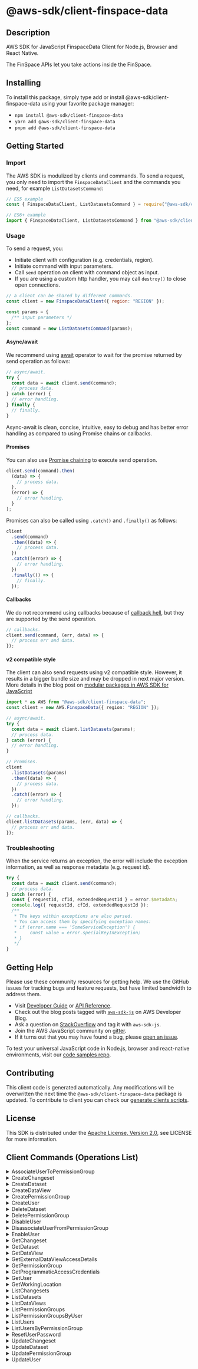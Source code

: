 <!-- generated file, do not edit directly -->

# @aws-sdk/client-finspace-data

## Description

AWS SDK for JavaScript FinspaceData Client for Node.js, Browser and React Native.

<p> The FinSpace APIs let you take actions inside the FinSpace.</p>

## Installing

To install this package, simply type add or install @aws-sdk/client-finspace-data
using your favorite package manager:

- `npm install @aws-sdk/client-finspace-data`
- `yarn add @aws-sdk/client-finspace-data`
- `pnpm add @aws-sdk/client-finspace-data`

## Getting Started

### Import

The AWS SDK is modulized by clients and commands.
To send a request, you only need to import the `FinspaceDataClient` and
the commands you need, for example `ListDatasetsCommand`:

```js
// ES5 example
const { FinspaceDataClient, ListDatasetsCommand } = require("@aws-sdk/client-finspace-data");
```

```ts
// ES6+ example
import { FinspaceDataClient, ListDatasetsCommand } from "@aws-sdk/client-finspace-data";
```

### Usage

To send a request, you:

- Initiate client with configuration (e.g. credentials, region).
- Initiate command with input parameters.
- Call `send` operation on client with command object as input.
- If you are using a custom http handler, you may call `destroy()` to close open connections.

```js
// a client can be shared by different commands.
const client = new FinspaceDataClient({ region: "REGION" });

const params = {
  /** input parameters */
};
const command = new ListDatasetsCommand(params);
```

#### Async/await

We recommend using [await](https://developer.mozilla.org/en-US/docs/Web/JavaScript/Reference/Operators/await)
operator to wait for the promise returned by send operation as follows:

```js
// async/await.
try {
  const data = await client.send(command);
  // process data.
} catch (error) {
  // error handling.
} finally {
  // finally.
}
```

Async-await is clean, concise, intuitive, easy to debug and has better error handling
as compared to using Promise chains or callbacks.

#### Promises

You can also use [Promise chaining](https://developer.mozilla.org/en-US/docs/Web/JavaScript/Guide/Using_promises#chaining)
to execute send operation.

```js
client.send(command).then(
  (data) => {
    // process data.
  },
  (error) => {
    // error handling.
  }
);
```

Promises can also be called using `.catch()` and `.finally()` as follows:

```js
client
  .send(command)
  .then((data) => {
    // process data.
  })
  .catch((error) => {
    // error handling.
  })
  .finally(() => {
    // finally.
  });
```

#### Callbacks

We do not recommend using callbacks because of [callback hell](http://callbackhell.com/),
but they are supported by the send operation.

```js
// callbacks.
client.send(command, (err, data) => {
  // process err and data.
});
```

#### v2 compatible style

The client can also send requests using v2 compatible style.
However, it results in a bigger bundle size and may be dropped in next major version. More details in the blog post
on [modular packages in AWS SDK for JavaScript](https://aws.amazon.com/blogs/developer/modular-packages-in-aws-sdk-for-javascript/)

```ts
import * as AWS from "@aws-sdk/client-finspace-data";
const client = new AWS.FinspaceData({ region: "REGION" });

// async/await.
try {
  const data = await client.listDatasets(params);
  // process data.
} catch (error) {
  // error handling.
}

// Promises.
client
  .listDatasets(params)
  .then((data) => {
    // process data.
  })
  .catch((error) => {
    // error handling.
  });

// callbacks.
client.listDatasets(params, (err, data) => {
  // process err and data.
});
```

### Troubleshooting

When the service returns an exception, the error will include the exception information,
as well as response metadata (e.g. request id).

```js
try {
  const data = await client.send(command);
  // process data.
} catch (error) {
  const { requestId, cfId, extendedRequestId } = error.$metadata;
  console.log({ requestId, cfId, extendedRequestId });
  /**
   * The keys within exceptions are also parsed.
   * You can access them by specifying exception names:
   * if (error.name === 'SomeServiceException') {
   *     const value = error.specialKeyInException;
   * }
   */
}
```

## Getting Help

Please use these community resources for getting help.
We use the GitHub issues for tracking bugs and feature requests, but have limited bandwidth to address them.

- Visit [Developer Guide](https://docs.aws.amazon.com/sdk-for-javascript/v3/developer-guide/welcome.html)
  or [API Reference](https://docs.aws.amazon.com/AWSJavaScriptSDK/v3/latest/index.html).
- Check out the blog posts tagged with [`aws-sdk-js`](https://aws.amazon.com/blogs/developer/tag/aws-sdk-js/)
  on AWS Developer Blog.
- Ask a question on [StackOverflow](https://stackoverflow.com/questions/tagged/aws-sdk-js) and tag it with `aws-sdk-js`.
- Join the AWS JavaScript community on [gitter](https://gitter.im/aws/aws-sdk-js-v3).
- If it turns out that you may have found a bug, please [open an issue](https://github.com/aws/aws-sdk-js-v3/issues/new/choose).

To test your universal JavaScript code in Node.js, browser and react-native environments,
visit our [code samples repo](https://github.com/aws-samples/aws-sdk-js-tests).

## Contributing

This client code is generated automatically. Any modifications will be overwritten the next time the `@aws-sdk/client-finspace-data` package is updated.
To contribute to client you can check our [generate clients scripts](https://github.com/aws/aws-sdk-js-v3/tree/main/scripts/generate-clients).

## License

This SDK is distributed under the
[Apache License, Version 2.0](http://www.apache.org/licenses/LICENSE-2.0),
see LICENSE for more information.

## Client Commands (Operations List)

<details>
<summary>
AssociateUserToPermissionGroup
</summary>

[Command API Reference](https://docs.aws.amazon.com/AWSJavaScriptSDK/v3/latest/client/finspace-data/command/AssociateUserToPermissionGroupCommand/) / [Input](https://docs.aws.amazon.com/AWSJavaScriptSDK/v3/latest/Package/-aws-sdk-client-finspace-data/Interface/AssociateUserToPermissionGroupCommandInput/) / [Output](https://docs.aws.amazon.com/AWSJavaScriptSDK/v3/latest/Package/-aws-sdk-client-finspace-data/Interface/AssociateUserToPermissionGroupCommandOutput/)

</details>
<details>
<summary>
CreateChangeset
</summary>

[Command API Reference](https://docs.aws.amazon.com/AWSJavaScriptSDK/v3/latest/client/finspace-data/command/CreateChangesetCommand/) / [Input](https://docs.aws.amazon.com/AWSJavaScriptSDK/v3/latest/Package/-aws-sdk-client-finspace-data/Interface/CreateChangesetCommandInput/) / [Output](https://docs.aws.amazon.com/AWSJavaScriptSDK/v3/latest/Package/-aws-sdk-client-finspace-data/Interface/CreateChangesetCommandOutput/)

</details>
<details>
<summary>
CreateDataset
</summary>

[Command API Reference](https://docs.aws.amazon.com/AWSJavaScriptSDK/v3/latest/client/finspace-data/command/CreateDatasetCommand/) / [Input](https://docs.aws.amazon.com/AWSJavaScriptSDK/v3/latest/Package/-aws-sdk-client-finspace-data/Interface/CreateDatasetCommandInput/) / [Output](https://docs.aws.amazon.com/AWSJavaScriptSDK/v3/latest/Package/-aws-sdk-client-finspace-data/Interface/CreateDatasetCommandOutput/)

</details>
<details>
<summary>
CreateDataView
</summary>

[Command API Reference](https://docs.aws.amazon.com/AWSJavaScriptSDK/v3/latest/client/finspace-data/command/CreateDataViewCommand/) / [Input](https://docs.aws.amazon.com/AWSJavaScriptSDK/v3/latest/Package/-aws-sdk-client-finspace-data/Interface/CreateDataViewCommandInput/) / [Output](https://docs.aws.amazon.com/AWSJavaScriptSDK/v3/latest/Package/-aws-sdk-client-finspace-data/Interface/CreateDataViewCommandOutput/)

</details>
<details>
<summary>
CreatePermissionGroup
</summary>

[Command API Reference](https://docs.aws.amazon.com/AWSJavaScriptSDK/v3/latest/client/finspace-data/command/CreatePermissionGroupCommand/) / [Input](https://docs.aws.amazon.com/AWSJavaScriptSDK/v3/latest/Package/-aws-sdk-client-finspace-data/Interface/CreatePermissionGroupCommandInput/) / [Output](https://docs.aws.amazon.com/AWSJavaScriptSDK/v3/latest/Package/-aws-sdk-client-finspace-data/Interface/CreatePermissionGroupCommandOutput/)

</details>
<details>
<summary>
CreateUser
</summary>

[Command API Reference](https://docs.aws.amazon.com/AWSJavaScriptSDK/v3/latest/client/finspace-data/command/CreateUserCommand/) / [Input](https://docs.aws.amazon.com/AWSJavaScriptSDK/v3/latest/Package/-aws-sdk-client-finspace-data/Interface/CreateUserCommandInput/) / [Output](https://docs.aws.amazon.com/AWSJavaScriptSDK/v3/latest/Package/-aws-sdk-client-finspace-data/Interface/CreateUserCommandOutput/)

</details>
<details>
<summary>
DeleteDataset
</summary>

[Command API Reference](https://docs.aws.amazon.com/AWSJavaScriptSDK/v3/latest/client/finspace-data/command/DeleteDatasetCommand/) / [Input](https://docs.aws.amazon.com/AWSJavaScriptSDK/v3/latest/Package/-aws-sdk-client-finspace-data/Interface/DeleteDatasetCommandInput/) / [Output](https://docs.aws.amazon.com/AWSJavaScriptSDK/v3/latest/Package/-aws-sdk-client-finspace-data/Interface/DeleteDatasetCommandOutput/)

</details>
<details>
<summary>
DeletePermissionGroup
</summary>

[Command API Reference](https://docs.aws.amazon.com/AWSJavaScriptSDK/v3/latest/client/finspace-data/command/DeletePermissionGroupCommand/) / [Input](https://docs.aws.amazon.com/AWSJavaScriptSDK/v3/latest/Package/-aws-sdk-client-finspace-data/Interface/DeletePermissionGroupCommandInput/) / [Output](https://docs.aws.amazon.com/AWSJavaScriptSDK/v3/latest/Package/-aws-sdk-client-finspace-data/Interface/DeletePermissionGroupCommandOutput/)

</details>
<details>
<summary>
DisableUser
</summary>

[Command API Reference](https://docs.aws.amazon.com/AWSJavaScriptSDK/v3/latest/client/finspace-data/command/DisableUserCommand/) / [Input](https://docs.aws.amazon.com/AWSJavaScriptSDK/v3/latest/Package/-aws-sdk-client-finspace-data/Interface/DisableUserCommandInput/) / [Output](https://docs.aws.amazon.com/AWSJavaScriptSDK/v3/latest/Package/-aws-sdk-client-finspace-data/Interface/DisableUserCommandOutput/)

</details>
<details>
<summary>
DisassociateUserFromPermissionGroup
</summary>

[Command API Reference](https://docs.aws.amazon.com/AWSJavaScriptSDK/v3/latest/client/finspace-data/command/DisassociateUserFromPermissionGroupCommand/) / [Input](https://docs.aws.amazon.com/AWSJavaScriptSDK/v3/latest/Package/-aws-sdk-client-finspace-data/Interface/DisassociateUserFromPermissionGroupCommandInput/) / [Output](https://docs.aws.amazon.com/AWSJavaScriptSDK/v3/latest/Package/-aws-sdk-client-finspace-data/Interface/DisassociateUserFromPermissionGroupCommandOutput/)

</details>
<details>
<summary>
EnableUser
</summary>

[Command API Reference](https://docs.aws.amazon.com/AWSJavaScriptSDK/v3/latest/client/finspace-data/command/EnableUserCommand/) / [Input](https://docs.aws.amazon.com/AWSJavaScriptSDK/v3/latest/Package/-aws-sdk-client-finspace-data/Interface/EnableUserCommandInput/) / [Output](https://docs.aws.amazon.com/AWSJavaScriptSDK/v3/latest/Package/-aws-sdk-client-finspace-data/Interface/EnableUserCommandOutput/)

</details>
<details>
<summary>
GetChangeset
</summary>

[Command API Reference](https://docs.aws.amazon.com/AWSJavaScriptSDK/v3/latest/client/finspace-data/command/GetChangesetCommand/) / [Input](https://docs.aws.amazon.com/AWSJavaScriptSDK/v3/latest/Package/-aws-sdk-client-finspace-data/Interface/GetChangesetCommandInput/) / [Output](https://docs.aws.amazon.com/AWSJavaScriptSDK/v3/latest/Package/-aws-sdk-client-finspace-data/Interface/GetChangesetCommandOutput/)

</details>
<details>
<summary>
GetDataset
</summary>

[Command API Reference](https://docs.aws.amazon.com/AWSJavaScriptSDK/v3/latest/client/finspace-data/command/GetDatasetCommand/) / [Input](https://docs.aws.amazon.com/AWSJavaScriptSDK/v3/latest/Package/-aws-sdk-client-finspace-data/Interface/GetDatasetCommandInput/) / [Output](https://docs.aws.amazon.com/AWSJavaScriptSDK/v3/latest/Package/-aws-sdk-client-finspace-data/Interface/GetDatasetCommandOutput/)

</details>
<details>
<summary>
GetDataView
</summary>

[Command API Reference](https://docs.aws.amazon.com/AWSJavaScriptSDK/v3/latest/client/finspace-data/command/GetDataViewCommand/) / [Input](https://docs.aws.amazon.com/AWSJavaScriptSDK/v3/latest/Package/-aws-sdk-client-finspace-data/Interface/GetDataViewCommandInput/) / [Output](https://docs.aws.amazon.com/AWSJavaScriptSDK/v3/latest/Package/-aws-sdk-client-finspace-data/Interface/GetDataViewCommandOutput/)

</details>
<details>
<summary>
GetExternalDataViewAccessDetails
</summary>

[Command API Reference](https://docs.aws.amazon.com/AWSJavaScriptSDK/v3/latest/client/finspace-data/command/GetExternalDataViewAccessDetailsCommand/) / [Input](https://docs.aws.amazon.com/AWSJavaScriptSDK/v3/latest/Package/-aws-sdk-client-finspace-data/Interface/GetExternalDataViewAccessDetailsCommandInput/) / [Output](https://docs.aws.amazon.com/AWSJavaScriptSDK/v3/latest/Package/-aws-sdk-client-finspace-data/Interface/GetExternalDataViewAccessDetailsCommandOutput/)

</details>
<details>
<summary>
GetPermissionGroup
</summary>

[Command API Reference](https://docs.aws.amazon.com/AWSJavaScriptSDK/v3/latest/client/finspace-data/command/GetPermissionGroupCommand/) / [Input](https://docs.aws.amazon.com/AWSJavaScriptSDK/v3/latest/Package/-aws-sdk-client-finspace-data/Interface/GetPermissionGroupCommandInput/) / [Output](https://docs.aws.amazon.com/AWSJavaScriptSDK/v3/latest/Package/-aws-sdk-client-finspace-data/Interface/GetPermissionGroupCommandOutput/)

</details>
<details>
<summary>
GetProgrammaticAccessCredentials
</summary>

[Command API Reference](https://docs.aws.amazon.com/AWSJavaScriptSDK/v3/latest/client/finspace-data/command/GetProgrammaticAccessCredentialsCommand/) / [Input](https://docs.aws.amazon.com/AWSJavaScriptSDK/v3/latest/Package/-aws-sdk-client-finspace-data/Interface/GetProgrammaticAccessCredentialsCommandInput/) / [Output](https://docs.aws.amazon.com/AWSJavaScriptSDK/v3/latest/Package/-aws-sdk-client-finspace-data/Interface/GetProgrammaticAccessCredentialsCommandOutput/)

</details>
<details>
<summary>
GetUser
</summary>

[Command API Reference](https://docs.aws.amazon.com/AWSJavaScriptSDK/v3/latest/client/finspace-data/command/GetUserCommand/) / [Input](https://docs.aws.amazon.com/AWSJavaScriptSDK/v3/latest/Package/-aws-sdk-client-finspace-data/Interface/GetUserCommandInput/) / [Output](https://docs.aws.amazon.com/AWSJavaScriptSDK/v3/latest/Package/-aws-sdk-client-finspace-data/Interface/GetUserCommandOutput/)

</details>
<details>
<summary>
GetWorkingLocation
</summary>

[Command API Reference](https://docs.aws.amazon.com/AWSJavaScriptSDK/v3/latest/client/finspace-data/command/GetWorkingLocationCommand/) / [Input](https://docs.aws.amazon.com/AWSJavaScriptSDK/v3/latest/Package/-aws-sdk-client-finspace-data/Interface/GetWorkingLocationCommandInput/) / [Output](https://docs.aws.amazon.com/AWSJavaScriptSDK/v3/latest/Package/-aws-sdk-client-finspace-data/Interface/GetWorkingLocationCommandOutput/)

</details>
<details>
<summary>
ListChangesets
</summary>

[Command API Reference](https://docs.aws.amazon.com/AWSJavaScriptSDK/v3/latest/client/finspace-data/command/ListChangesetsCommand/) / [Input](https://docs.aws.amazon.com/AWSJavaScriptSDK/v3/latest/Package/-aws-sdk-client-finspace-data/Interface/ListChangesetsCommandInput/) / [Output](https://docs.aws.amazon.com/AWSJavaScriptSDK/v3/latest/Package/-aws-sdk-client-finspace-data/Interface/ListChangesetsCommandOutput/)

</details>
<details>
<summary>
ListDatasets
</summary>

[Command API Reference](https://docs.aws.amazon.com/AWSJavaScriptSDK/v3/latest/client/finspace-data/command/ListDatasetsCommand/) / [Input](https://docs.aws.amazon.com/AWSJavaScriptSDK/v3/latest/Package/-aws-sdk-client-finspace-data/Interface/ListDatasetsCommandInput/) / [Output](https://docs.aws.amazon.com/AWSJavaScriptSDK/v3/latest/Package/-aws-sdk-client-finspace-data/Interface/ListDatasetsCommandOutput/)

</details>
<details>
<summary>
ListDataViews
</summary>

[Command API Reference](https://docs.aws.amazon.com/AWSJavaScriptSDK/v3/latest/client/finspace-data/command/ListDataViewsCommand/) / [Input](https://docs.aws.amazon.com/AWSJavaScriptSDK/v3/latest/Package/-aws-sdk-client-finspace-data/Interface/ListDataViewsCommandInput/) / [Output](https://docs.aws.amazon.com/AWSJavaScriptSDK/v3/latest/Package/-aws-sdk-client-finspace-data/Interface/ListDataViewsCommandOutput/)

</details>
<details>
<summary>
ListPermissionGroups
</summary>

[Command API Reference](https://docs.aws.amazon.com/AWSJavaScriptSDK/v3/latest/client/finspace-data/command/ListPermissionGroupsCommand/) / [Input](https://docs.aws.amazon.com/AWSJavaScriptSDK/v3/latest/Package/-aws-sdk-client-finspace-data/Interface/ListPermissionGroupsCommandInput/) / [Output](https://docs.aws.amazon.com/AWSJavaScriptSDK/v3/latest/Package/-aws-sdk-client-finspace-data/Interface/ListPermissionGroupsCommandOutput/)

</details>
<details>
<summary>
ListPermissionGroupsByUser
</summary>

[Command API Reference](https://docs.aws.amazon.com/AWSJavaScriptSDK/v3/latest/client/finspace-data/command/ListPermissionGroupsByUserCommand/) / [Input](https://docs.aws.amazon.com/AWSJavaScriptSDK/v3/latest/Package/-aws-sdk-client-finspace-data/Interface/ListPermissionGroupsByUserCommandInput/) / [Output](https://docs.aws.amazon.com/AWSJavaScriptSDK/v3/latest/Package/-aws-sdk-client-finspace-data/Interface/ListPermissionGroupsByUserCommandOutput/)

</details>
<details>
<summary>
ListUsers
</summary>

[Command API Reference](https://docs.aws.amazon.com/AWSJavaScriptSDK/v3/latest/client/finspace-data/command/ListUsersCommand/) / [Input](https://docs.aws.amazon.com/AWSJavaScriptSDK/v3/latest/Package/-aws-sdk-client-finspace-data/Interface/ListUsersCommandInput/) / [Output](https://docs.aws.amazon.com/AWSJavaScriptSDK/v3/latest/Package/-aws-sdk-client-finspace-data/Interface/ListUsersCommandOutput/)

</details>
<details>
<summary>
ListUsersByPermissionGroup
</summary>

[Command API Reference](https://docs.aws.amazon.com/AWSJavaScriptSDK/v3/latest/client/finspace-data/command/ListUsersByPermissionGroupCommand/) / [Input](https://docs.aws.amazon.com/AWSJavaScriptSDK/v3/latest/Package/-aws-sdk-client-finspace-data/Interface/ListUsersByPermissionGroupCommandInput/) / [Output](https://docs.aws.amazon.com/AWSJavaScriptSDK/v3/latest/Package/-aws-sdk-client-finspace-data/Interface/ListUsersByPermissionGroupCommandOutput/)

</details>
<details>
<summary>
ResetUserPassword
</summary>

[Command API Reference](https://docs.aws.amazon.com/AWSJavaScriptSDK/v3/latest/client/finspace-data/command/ResetUserPasswordCommand/) / [Input](https://docs.aws.amazon.com/AWSJavaScriptSDK/v3/latest/Package/-aws-sdk-client-finspace-data/Interface/ResetUserPasswordCommandInput/) / [Output](https://docs.aws.amazon.com/AWSJavaScriptSDK/v3/latest/Package/-aws-sdk-client-finspace-data/Interface/ResetUserPasswordCommandOutput/)

</details>
<details>
<summary>
UpdateChangeset
</summary>

[Command API Reference](https://docs.aws.amazon.com/AWSJavaScriptSDK/v3/latest/client/finspace-data/command/UpdateChangesetCommand/) / [Input](https://docs.aws.amazon.com/AWSJavaScriptSDK/v3/latest/Package/-aws-sdk-client-finspace-data/Interface/UpdateChangesetCommandInput/) / [Output](https://docs.aws.amazon.com/AWSJavaScriptSDK/v3/latest/Package/-aws-sdk-client-finspace-data/Interface/UpdateChangesetCommandOutput/)

</details>
<details>
<summary>
UpdateDataset
</summary>

[Command API Reference](https://docs.aws.amazon.com/AWSJavaScriptSDK/v3/latest/client/finspace-data/command/UpdateDatasetCommand/) / [Input](https://docs.aws.amazon.com/AWSJavaScriptSDK/v3/latest/Package/-aws-sdk-client-finspace-data/Interface/UpdateDatasetCommandInput/) / [Output](https://docs.aws.amazon.com/AWSJavaScriptSDK/v3/latest/Package/-aws-sdk-client-finspace-data/Interface/UpdateDatasetCommandOutput/)

</details>
<details>
<summary>
UpdatePermissionGroup
</summary>

[Command API Reference](https://docs.aws.amazon.com/AWSJavaScriptSDK/v3/latest/client/finspace-data/command/UpdatePermissionGroupCommand/) / [Input](https://docs.aws.amazon.com/AWSJavaScriptSDK/v3/latest/Package/-aws-sdk-client-finspace-data/Interface/UpdatePermissionGroupCommandInput/) / [Output](https://docs.aws.amazon.com/AWSJavaScriptSDK/v3/latest/Package/-aws-sdk-client-finspace-data/Interface/UpdatePermissionGroupCommandOutput/)

</details>
<details>
<summary>
UpdateUser
</summary>

[Command API Reference](https://docs.aws.amazon.com/AWSJavaScriptSDK/v3/latest/client/finspace-data/command/UpdateUserCommand/) / [Input](https://docs.aws.amazon.com/AWSJavaScriptSDK/v3/latest/Package/-aws-sdk-client-finspace-data/Interface/UpdateUserCommandInput/) / [Output](https://docs.aws.amazon.com/AWSJavaScriptSDK/v3/latest/Package/-aws-sdk-client-finspace-data/Interface/UpdateUserCommandOutput/)

</details>

